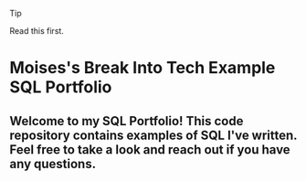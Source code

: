 > [!TIP]
> Read this first.


# Moises's Break Into Tech Example SQL Portfolio

## Welcome to my SQL Portfolio! This code repository contains examples of SQL I've written. Feel free to take a look and reach out if you have any questions.
